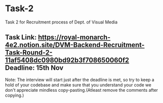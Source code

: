 # Task-2
Task 2 for Recruitment process of Dept. of Visual Media

 Task Link: https://royal-monarch-4e2.notion.site/DVM-Backend-Recruitment-Task-Round-2-11af5408dc0980bd92b3f708650060f2
 Deadline: 15th Nov
 ---
 Note: The interview will start just after the deadline is met, so try to keep a hold of your codebase and make sure that you understand your code we don't appreciate mindless copy-pasting.(Atleast remove the comments after copying.)
